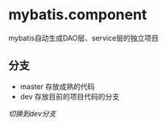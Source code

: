 # mybatis.component
mybatis自动生成DAO层、service层的独立项目

## 分支
+ master 存放成熟的代码
+ dev 存放目前的项目代码的分支

*切换到dev分支*
